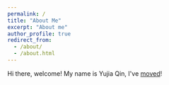 ```yaml
---
permalink: /
title: "About Me"
excerpt: "About me"
author_profile: true
redirect_from: 
  - /about/
  - /about.html 
---
```


  Hi there, welcome! My name is Yujia Qin, I've [moved](http://yujia-qin.github.io/)! 
